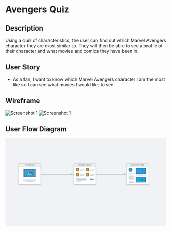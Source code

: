 # Avengers Quiz

## Description

Using a quiz of characteristics, the user can find out which Marvel Avengers character they are most similar to. They will then be able to see a profile of their character and what movies and comics they have been in.

## User Story

* As a fan, I want to know which Marvel Avengers character I am the most like so I can see what movies I would like to see.

## Wireframe

![Screenshot 1](https://github.com/leviathan902/Project-1/blob/main/assets/images/wireframe1.jpg?raw=true)
![Screenshot 1](https://github.com/leviathan902/Project-1/blob/main/assets/images/wireframe2.jpg?raw=true)

## User Flow Diagram

![User Flow Diagram](assets/images/userFlowDiagram.png)
